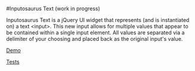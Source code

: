 #Inputosaurus Text (work in progress)

Inputosaurus Text is a jQuery UI widget that represents (and is instantiated on) a text &lt;input&gt;. This new input allows for multiple values that appear to be contained within a single input element. All values are separated via a delimiter of your choosing and placed back as the original input's value.

[Demo](http://sproutsocial.github.com/inputosaurus-text/)

[Tests](http://sproutsocial.github.com/inputosaurus-text/tests/)
